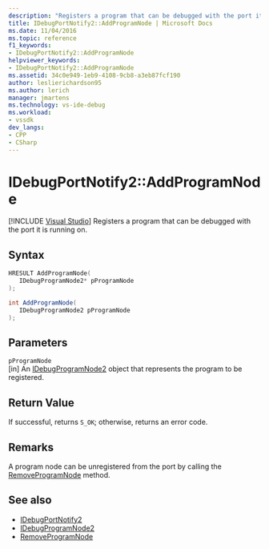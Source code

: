 ```yaml
---
description: "Registers a program that can be debugged with the port it is running on."
title: IDebugPortNotify2::AddProgramNode | Microsoft Docs
ms.date: 11/04/2016
ms.topic: reference
f1_keywords:
- IDebugPortNotify2::AddProgramNode
helpviewer_keywords:
- IDebugPortNotify2::AddProgramNode
ms.assetid: 34c0e949-1eb9-4108-9cb8-a3eb87fcf190
author: leslierichardson95
ms.author: lerich
manager: jmartens
ms.technology: vs-ide-debug
ms.workload:
- vssdk
dev_langs:
- CPP
- CSharp
---
```

# IDebugPortNotify2::AddProgramNode

 [!INCLUDE [Visual Studio](~/includes/applies-to-version/vs-not-mac.md)]
Registers a program that can be debugged with the port it is running on.

## Syntax

```cpp
HRESULT AddProgramNode( 
   IDebugProgramNode2* pProgramNode
);
```

```csharp
int AddProgramNode( 
   IDebugProgramNode2 pProgramNode
);
```

## Parameters
`pProgramNode`\
[in] An [IDebugProgramNode2](../../../extensibility/debugger/reference/idebugprogramnode2.md) object that represents the program to be registered.

## Return Value
 If successful, returns `S_OK`; otherwise, returns an error code.

## Remarks
 A program node can be unregistered from the port by calling the [RemoveProgramNode](../../../extensibility/debugger/reference/idebugportnotify2-removeprogramnode.md) method.

## See also
- [IDebugPortNotify2](../../../extensibility/debugger/reference/idebugportnotify2.md)
- [IDebugProgramNode2](../../../extensibility/debugger/reference/idebugprogramnode2.md)
- [RemoveProgramNode](../../../extensibility/debugger/reference/idebugportnotify2-removeprogramnode.md)
